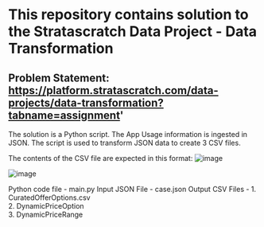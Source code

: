 # This repository contains solution to the Stratascratch Data Project - Data Transformation
## Problem Statement: https://platform.stratascratch.com/data-projects/data-transformation?tabname=assignment'

The solution is a Python script. The App Usage information is ingested in JSON. 
The script is used to transform JSON data to create 3 CSV files.

The contents of the CSV file are expected in this format:
![image](https://user-images.githubusercontent.com/67941630/216726002-ec7e919c-45ce-4470-9b9c-d3fced662d73.png)

![image](https://user-images.githubusercontent.com/67941630/216726182-eeccc71e-0685-400f-9120-47ebe28960e7.png)

Python code file - main.py
Input JSON File - case.json
Output CSV Files - 1. CuratedOfferOptions.csv   
                   2. DynamicPriceOption   
                   3. DynamicPriceRange
